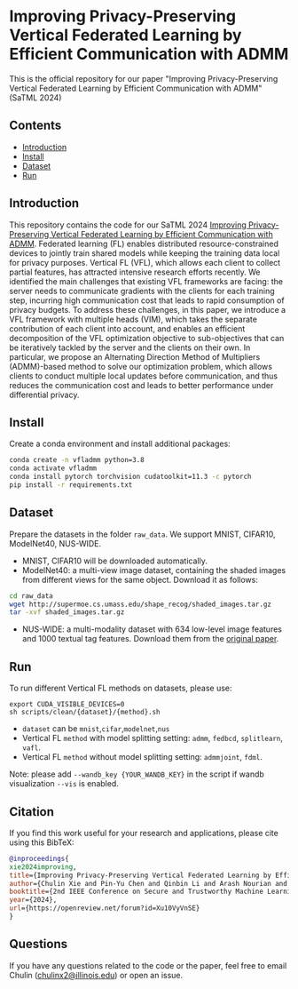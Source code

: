# Improving Privacy-Preserving Vertical Federated Learning by Efficient Communication with ADMM

This is the official repository for our paper "Improving Privacy-Preserving Vertical Federated Learning by Efficient Communication with ADMM" (SaTML 2024)

## Contents
- [Introduction](#introduction)
- [Install](#install)
- [Dataset](#dataset)
- [Run](#run)


## Introduction
This repository contains the code for our SaTML 2024 [Improving Privacy-Preserving Vertical Federated Learning by Efficient Communication with ADMM](https://openreview.net/forum?id=Xu10VyVnSE). 
Federated learning (FL) enables distributed resource-constrained devices to jointly train shared models while keeping the training data local for privacy purposes. Vertical FL (VFL), which allows each client to collect partial features, has attracted intensive research efforts recently. We identified the main challenges that existing VFL frameworks are facing: the server needs to communicate gradients with the clients for each training step, incurring high communication cost that leads to rapid consumption of privacy budgets. To address these challenges, in this paper, we introduce a VFL framework with multiple heads (VIM), which takes the separate contribution of each client into account, and enables an efficient decomposition of the VFL optimization objective to sub-objectives that can be iteratively tackled by the server and the clients on their own. In particular, we propose an Alternating Direction Method of Multipliers (ADMM)-based method to solve our optimization problem, which allows clients to conduct multiple local updates before communication, and thus reduces the communication cost and leads to better performance under differential privacy.

## Install

Create a conda environment and install additional packages:

```bash
conda create -n vfladmm python=3.8
conda activate vfladmm
conda install pytorch torchvision cudatoolkit=11.3 -c pytorch
pip install -r requirements.txt
```


## Dataset

Prepare the datasets in the folder `raw_data`. We support MNIST, CIFAR10, ModelNet40, NUS-WIDE. 

- MNIST, CIFAR10 will be downloaded automatically. 
- ModelNet40: a multi-view image dataset, containing the shaded images from different views for the same object. Download it as follows: 
```bash 
cd raw_data
wget http://supermoe.cs.umass.edu/shape_recog/shaded_images.tar.gz
tar -xvf shaded_images.tar.gz
```
- NUS-WIDE:  a multi-modality dataset with 634 low-level image features and 1000 textual tag features. Download them from the [original paper](https://dl.acm.org/doi/10.1145/1646396.1646452). 




## Run

To run different Vertical FL methods on datasets, please use:

```Shell
export CUDA_VISIBLE_DEVICES=0
sh scripts/clean/{dataset}/{method}.sh
```

-  `dataset` can be `mnist`,`cifar`,`modelnet`,`nus`
- Vertical FL `method` with model splitting setting: `admm`, `fedbcd`, `splitlearn`, `vafl`.
- Vertical FL `method` without model splitting setting: `admmjoint`, `fdml`.

Note: please add `--wandb_key {YOUR_WANDB_KEY}` in the script if wandb visualization  `--vis` is enabled. 


## <a name="Citation"></a> Citation

If you find this work useful for your research and applications, please cite using this BibTeX:
```bibtex
@inproceedings{
xie2024improving,
title={Improving Privacy-Preserving Vertical Federated Learning by Efficient Communication with {ADMM}},
author={Chulin Xie and Pin-Yu Chen and Qinbin Li and Arash Nourian and Ce Zhang and Bo Li},
booktitle={2nd IEEE Conference on Secure and Trustworthy Machine Learning},
year={2024},
url={https://openreview.net/forum?id=Xu10VyVnSE}
}
```

## Questions
If you have any questions related to the code or the paper, feel free to email Chulin (chulinx2@illinois.edu) or open an issue.


